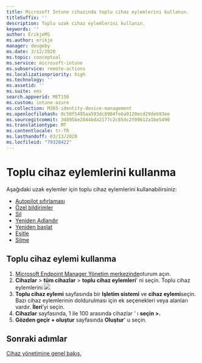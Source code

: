 ```yaml
---
title: Microsoft Intune cihazında toplu cihaz eylemlerini kullanın.
titleSuffix: ''
description: Toplu uzak cihaz eylemlerini kullanın.
keywords: ''
author: ErikjeMS
ms.author: erikje
manager: dougeby
ms.date: 3/12/2020
ms.topic: conceptual
ms.service: microsoft-intune
ms.subservice: remote-actions
ms.localizationpriority: high
ms.technology: ''
ms.assetid: ''
ms.suite: ems
search.appverid: MET150
ms.custom: intune-azure
ms.collection: M365-identity-device-management
ms.openlocfilehash: 8c50f5495aa593dc8904fe6a9120ecd29de693ee
ms.sourcegitcommit: 3d895be2844bda2177c2c85dc2f09612a1be5490
ms.translationtype: MT
ms.contentlocale: tr-TR
ms.lasthandoff: 03/13/2020
ms.locfileid: "79328422"
---
```

# <a name="use-bulk-device-actions"></a>Toplu cihaz eylemlerini kullanma

Aşağıdaki uzak eylemler için toplu cihaz eylemlerini kullanabilirsiniz:
- [Autopilot sıfırlaması](https://docs.microsoft.com/windows/deployment/windows-autopilot/windows-autopilot-reset#reset-devices-with-remote-windows-autopilot-reset)
- [Özel bildirimler](custom-notifications.md#send-a-custom-notification-to-a-single-device)
- [Sil](devices-wipe.md#delete-devices-from-the-intune-portal)
- [Yeniden Adlandır](device-rename.md)
- [Yeniden başlat](device-restart.md)
- [Eşitle](device-sync.md)
- [Silme](devices-wipe.md#wipe)

## <a name="use-a-bulk-device-action"></a>Toplu cihaz eylemi kullanma

1. [Microsoft Endpoint Manager Yönetim merkezinde](https://go.microsoft.com/fwlink/?linkid=2109431)oturum açın.
2. **Cihazlar** > **tüm cihazlar** > **toplu cihaz eylemleri**' ni seçin.
Toplu cihaz eylemlerini ![](./media/bulk-device-actions/bulk-device-actions.png)
3. **Toplu cihaz eylemi** sayfasında bir **Işletim sistemi** ve **cihaz eylemi**seçin. Bazı cihaz eylemlerinin doldurulması için ek seçenekleri veya alanları vardır. **İleri**’yi seçin.
4. **Cihazlar** sayfasında, 1 ile 100 arasında cihazlar ' ı **seçin >.**
5. **Gözden geçir + oluştur** sayfasında **Oluştur**' u seçin.

## <a name="next-steps"></a>Sonraki adımlar
[Cihaz yönetimine genel bakış.](device-management.md)
